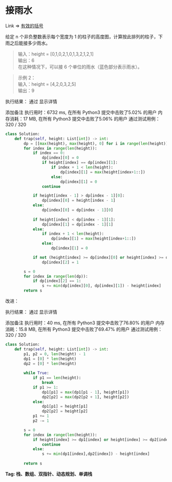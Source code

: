 # 接雨水

Link => [有效的括号](https://leetcode-cn.com/problems/trapping-rain-water/)

给定 n 个非负整数表示每个宽度为 1 的柱子的高度图，计算按此排列的柱子，下雨之后能接多少雨水。

>输入：height = [0,1,0,2,1,0,1,3,2,1,2,1]<br />
>输出：6<br />
>在这种情况下，可以接 6 个单位的雨水（蓝色部分表示雨水）。 <br />

> 示例 2：<br />
>输入：height = [4,2,0,3,2,5]<br />
>输出：9<br />

执行结果：
通过
显示详情

添加备注
执行用时：6732 ms, 在所有 Python3 提交中击败了5.02% 的用户
内存消耗：17 MB, 在所有 Python3 提交中击败了5.06% 的用户
通过测试用例：320 / 320
```python
class Solution:
    def trap(self, height: List[int]) -> int:
        dp = [[max(height), max(height), 0] for i in range(len(height))]
        for index in range(len(height)):
            if index == 0:
                dp[index][0] = 0
                if height[index] == dp[index][1]:
                    if index + 1 < len(height):
                        dp[index][1] = max(height[index+1::])
                    else:
                        dp[index][1] = 0
                continue

            if height[index - 1] > dp[index - 1][0]:
                dp[index][0] = height[index - 1]
            else:
                dp[index][0] = dp[index - 1][0]
            
            if height[index] < dp[index - 1][1]:
                dp[index][1] = dp[index - 1][1]
            else:
                if index + 1 < len(height):
                    dp[index][1] = max(height[index+1::])
                else:
                    dp[index][1] = 0

            if not (height[index] >= dp[index][0] or height[index] >= dp[index][1]):
                dp[index][2] = 1

        s = 0
        for index in range(len(dp)):
            if dp[index][2] == 1:
                s += min(dp[index][0], dp[index][1]) - height[index]
        return s
```
改进：

执行结果：
通过
显示详情

添加备注
执行用时：40 ms, 在所有 Python3 提交中击败了76.80% 的用户
内存消耗：15.8 MB, 在所有 Python3 提交中击败了69.47% 的用户
通过测试用例：320 / 320
```python
class Solution:
    def trap(self, height: List[int]) -> int:
        p1, p2 = 0, len(height) - 1
        dp1 = [0] * len(height)
        dp2 = [0] * len(height)
 
        while True:
            if p1 == len(height):
                break
            if p1 >= 1:
                dp1[p1] = max(dp1[p1 - 1], height[p1])
                dp2[p2] = max(dp2[p2 + 1], height[p2])
            else:
                dp1[p1] = height[p1]
                dp2[p2] = height[p2]
            p1 += 1
            p2 -= 1

        s = 0
        for index in range(len(height)):
            if height[index] >= dp1[index] or height[index] >= dp2[index]:
                continue
            else:
                s += min(dp1[index],dp2[index]) - height[index]
            
        return s
```
**Tag: 栈、数组、双指针、动态规划、单调栈**
